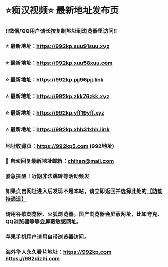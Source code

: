 # ⭐️痴汉视频⭐️ 最新地址发布页

### ‼️微信/QQ用户请长按复制地址到浏览器里访问‼️

### ⭐️ 最新地址：https://992kp.suu91suu.xyz

### ⭐️ 最新地址：https://992kp.xuu58xuu.com

### ⭐️ 最新地址：https://992kp.pjj96pjj.link

### ⭐️ 最新地址：https://992kp.zkk76zkk.xyz

### ⭐️ 最新地址：https://992kp.yff19yff.xyz

### ⭐️ 最新地址：https://992kp.xhh31xhh.link



### 地址收藏页：https://992kp5.com (992地址)
### 📧 自动回复最新地址邮箱：chihan@mail.com
### 紧急提醒！近期非法跳转等活动频发
### 如果点击网址进入后发现不是本站，请立即返回并选择此处的[【防劫持通道】](https://23.224.130.222:7583)
### 请用谷歌浏览器、火狐浏览器。国产浏览器会屏蔽网址，比如夸克、QQ浏览器等等会屏蔽敏感网址。
### 苹果手机用户请用自带浏览器访问。
### 海外华人永久看片地址：https://992kp.com  https://992dizhi.com
